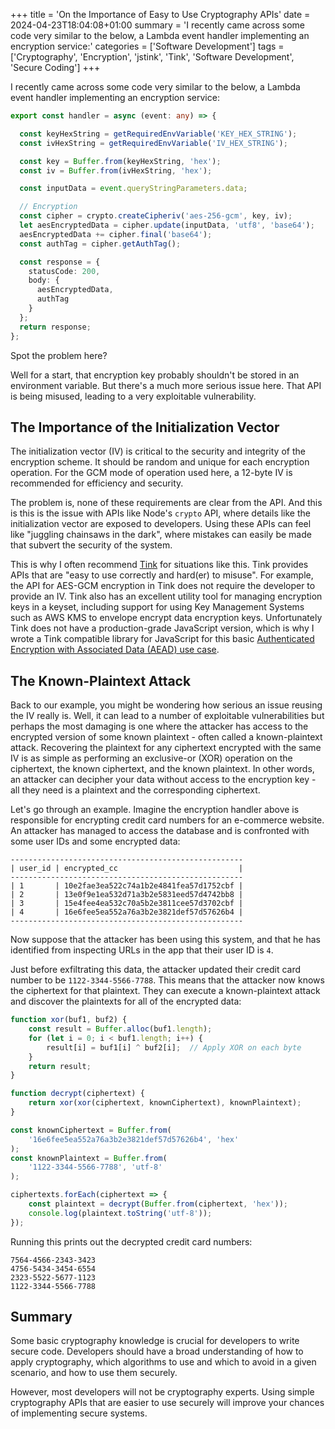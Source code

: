 +++
title = 'On the Importance of Easy to Use Cryptography APIs'
date = 2024-04-23T18:04:08+01:00
summary = 'I recently came across some code very similar to the below, a Lambda event handler implementing an encryption service:'
categories = ['Software Development']
tags = ['Cryptography', 'Encryption', 'jstink', 'Tink', 'Software Development', 'Secure Coding']
+++

I recently came across some code very similar to the below, a Lambda event handler implementing
an encryption service:

```typescript
export const handler = async (event: any) => {

  const keyHexString = getRequiredEnvVariable('KEY_HEX_STRING');
  const ivHexString = getRequiredEnvVariable('IV_HEX_STRING');

  const key = Buffer.from(keyHexString, 'hex');
  const iv = Buffer.from(ivHexString, 'hex');

  const inputData = event.queryStringParameters.data;

  // Encryption
  const cipher = crypto.createCipheriv('aes-256-gcm', key, iv);
  let aesEncryptedData = cipher.update(inputData, 'utf8', 'base64');
  aesEncryptedData += cipher.final('base64');
  const authTag = cipher.getAuthTag();

  const response = {
    statusCode: 200,
    body: {
      aesEncryptedData,
      authTag
    }
  };
  return response;
};
```

Spot the problem here?

Well for a start, that encryption key probably shouldn't be stored in
an environment variable. But there's a much more serious issue here. That API
is being misused, leading to a very exploitable vulnerability.

## The Importance of the Initialization Vector

The initialization vector (IV) is critical to the security and integrity of the
encryption scheme. It should be random and unique for each encryption
operation. For the GCM mode of operation used here, a 12-byte IV is recommended
for efficiency and security.

The problem is, none of these requirements are clear from the API. And this is
this is the issue with APIs like Node's `crypto` API, where details like the
initialization vector are exposed to developers. Using these APIs can feel like
"juggling chainsaws in the dark", where mistakes can easily be made that
subvert the security of the system.

This is why I often recommend [Tink](https://developers.google.com/tink) for
situations like this. Tink provides APIs that are "easy to use correctly and
hard(er) to misuse". For example, the API for AES-GCM encryption in Tink does
not require the developer to provide an IV. Tink also has an excellent utility
tool for managing encryption keys in a keyset, including support for using Key
Management Systems such as AWS KMS to envelope encrypt data encryption keys.
Unfortunately Tink does not have a production-grade JavaScript version, which
is why I wrote a Tink compatible library for JavaScript for this basic
[Authenticated Encryption with Associated Data (AEAD) use case](https://github.com/andycaine/jstink).

## The Known-Plaintext Attack

Back to our example, you might be wondering how serious an issue reusing the IV
really is. Well, it can lead to a number of exploitable vulnerabilities but perhaps
the most damaging is one where the attacker has access to the encrypted version
of some known plaintext - often called a known-plaintext attack. Recovering the
plaintext for any ciphertext encrypted with the same IV is as simple as
performing an exclusive-or (XOR) operation on the ciphertext, the known
ciphertext, and the known plaintext. In other words, an attacker can decipher
your data without access to the encryption key - all they need is a plaintext
and the corresponding ciphertext.

Let's go through an example. Imagine the encryption handler above is
responsible for encrypting credit card numbers for an e-commerce website. An
attacker has managed to access the database and is confronted with some user IDs
and some encrypted data:
```
----------------------------------------------------
| user_id | encrypted_cc                           |
----------------------------------------------------
| 1       | 10e2fae3ea522c74a1b2e4841fea57d1752cbf |
| 2       | 13e0f9e1ea532d71a3b2e5831eed57d4742bb8 |
| 3       | 15e4fee4ea532c70a5b2e3811cee57d3702cbf |
| 4       | 16e6fee5ea552a76a3b2e3821def57d57626b4 |
----------------------------------------------------

```
Now suppose that the attacker has been using this system, and that he has
identified from inspecting URLs in the app that their user ID is `4`.

Just before exfiltrating this data, the attacker updated their credit card
number to be `1122-3344-5566-7788`. This means that the attacker now knows the
ciphertext for that plaintext. They can execute a known-plaintext attack and
discover the plaintexts for all of the encrypted data:

```javascript
function xor(buf1, buf2) {
    const result = Buffer.alloc(buf1.length);
    for (let i = 0; i < buf1.length; i++) {
        result[i] = buf1[i] ^ buf2[i];  // Apply XOR on each byte
    }
    return result;
}

function decrypt(ciphertext) {
    return xor(xor(ciphertext, knownCiphertext), knownPlaintext);
}

const knownCiphertext = Buffer.from(
    '16e6fee5ea552a76a3b2e3821def57d57626b4', 'hex'
);
const knownPlaintext = Buffer.from(
    '1122-3344-5566-7788', 'utf-8'
);

ciphertexts.forEach(ciphertext => {
    const plaintext = decrypt(Buffer.from(ciphertext, 'hex'));
    console.log(plaintext.toString('utf-8'));
});
```

Running this prints out the decrypted credit card numbers:
```
7564-4566-2343-3423
4756-5434-3454-6554
2323-5522-5677-1123
1122-3344-5566-7788
```

## Summary
Some basic cryptography knowledge is crucial for developers to write secure
code. Developers should have a broad understanding of how to apply
cryptography, which algorithms to use and which to avoid in a given scenario,
and how to use them securely.

However, most developers will not be cryptography experts. Using simple
cryptography APIs that are easier to use securely will improve your chances of
implementing secure systems.

